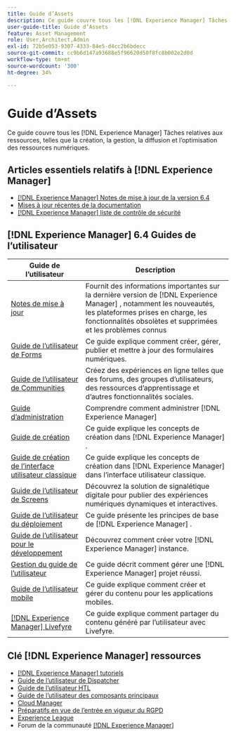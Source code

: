 ```yaml
---
title: Guide d’Assets
description: Ce guide couvre tous les [!DNL Experience Manager] Tâches relatives aux ressources, telles que la création, la gestion, la diffusion et l’optimisation des ressources numériques.
user-guide-title: Guide d’Assets
feature: Asset Management
role: User,Architect,Admin
exl-id: 72b5e053-9307-4333-84e5-d4cc2b6bdecc
source-git-commit: cc9b6d147a93688e5f96620d50f8fc8b002e2d0d
workflow-type: tm+mt
source-wordcount: '300'
ht-degree: 34%

---
```


# Guide d’Assets

Ce guide couvre tous les [!DNL Experience Manager] Tâches relatives aux ressources, telles que la création, la gestion, la diffusion et l’optimisation des ressources numériques.

## Articles essentiels relatifs à [!DNL Experience Manager] 

* [[!DNL Experience Manager] Notes de mise à jour de la version 6.4](/help/release-notes/home.md)
* [Mises à jour récentes de la documentation](https://experienceleague.adobe.com/docs/experience-manager-release-information/aem-release-updates/doc-updates/documentation-updates.html?lang=fr)
* [[!DNL Experience Manager] liste de contrôle de sécurité](/help/sites-administering/security-checklist.md)

## [!DNL Experience Manager] 6.4 Guides de l’utilisateur

| Guide de l’utilisateur | Description |
|--- |---|
| [Notes de mise à jour](/help/release-notes/home.md) | Fournit des informations importantes sur la dernière version de [!DNL Experience Manager] , notamment les nouveautés, les plateformes prises en charge, les fonctionnalités obsolètes et supprimées et les problèmes connus |
| [Guide de l’utilisateur de Forms](/help/forms/home.md) | Ce guide explique comment créer, gérer, publier et mettre à jour des formulaires numériques. |
| [Guide de l’utilisateur de Communities](/help/communities/home.md) | Créez des expériences en ligne telles que des forums, des groupes d’utilisateurs, des ressources d’apprentissage et d’autres fonctionnalités sociales. |
| [Guide d’administration](/help/sites-administering/home.md) | Comprendre comment administrer [!DNL Experience Manager] |
| [Guide de création](/help/sites-authoring/home.md) | Ce guide explique les concepts de création dans [!DNL Experience Manager] . |
| [Guide de création de l’interface utilisateur classique](/help/sites-classic-ui-authoring/home.md) | Ce guide explique les concepts de création dans [!DNL Experience Manager]  dans l’interface utilisateur classique. |
| [Guide de l’utilisateur de Screens](https://experienceleague.adobe.com/docs/experience-manager-screens/user-guide/aem-screens-introduction.html) | Découvrez la solution de signalétique digitale pour publier des expériences numériques dynamiques et interactives. |
| [Guide de l’utilisateur du déploiement](/help/sites-deploying/home.md) | Ce guide présente les principes de base de [!DNL Experience Manager] . |
| [Guide de l’utilisateur pour le développement](/help/sites-developing/home.md) | Découvrez comment créer votre [!DNL Experience Manager]  instance. |
| [Gestion du guide de l’utilisateur](/help/managing/home.md) | Ce guide décrit comment gérer une [!DNL Experience Manager]  projet réussi. |
| [Guide de l’utilisateur mobile](/help/mobile/home.md) | Ce guide explique comment créer et gérer du contenu pour les applications mobiles. |
| [[!DNL Experience Manager]  Livefyre](https://experienceleague.adobe.com/docs/livefyre/using/home.html) | Ce guide explique comment partager du contenu généré par l’utilisateur avec Livefyre. |

## Clé [!DNL Experience Manager]  ressources

* [[!DNL Experience Manager]  tutoriels](https://experienceleague.adobe.com/docs/experience-manager-tutorials.html?lang=fr)
* [Guide de l’utilisateur de Dispatcher](https://experienceleague.adobe.com/docs/experience-manager-dispatcher/using/dispatcher.html?lang=fr)
* [Guide de l’utilisateur HTL](https://experienceleague.adobe.com/docs/experience-manager-htl/using/overview.html?lang=fr)
* [Guide de l’utilisateur des composants principaux](https://experienceleague.adobe.com/docs/experience-manager-core-components/using/introduction.html?lang=fr)
* [Cloud Manager](https://experienceleague.adobe.com/docs/experience-manager-cloud-manager/using/introduction-to-cloud-manager.html?lang=fr)
* [Préparatifs en vue de l’entrée en vigueur du RGPD](/help/managing/data-protection-and-privacy.md)
* [Experience League](https://experienceleague.adobe.com/?promoid=K42KVXHD&amp;mv=other&amp;lang=fr#recommended/solutions/experience-manager)
* Forum de la communauté [[!DNL Experience Manager] ](https://experienceleaguecommunities.adobe.com/t5/adobe-experience-manager/ct-p/adobe-experience-manager-community)
